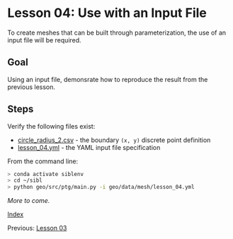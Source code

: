 # Lesson 04: Use with an Input File

To create meshes that can be built through parameterization, the use of an input file will be required.

## Goal

Using an input file, demonsrate how to reproduce the result from the previous lesson.

## Steps

Verify the following files exist:

* [circle_radius_2.csv](../../data/boundary/circle_radius_2.csv) - the boundary `(x, y)` discrete point definition
* [lesson_04.yml](../../data/mesh/lesson_04.yml) - the YAML input file specification

From the command line:

```bash
> conda activate siblenv
> cd ~/sibl
> python geo/src/ptg/main.py -i geo/data/mesh/lesson_04.yml

```

*More to come.*

[Index](README.md)

Previous: [Lesson 03](lesson_03.md)
